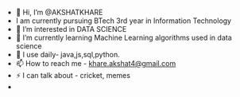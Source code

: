 - 👋 Hi, I’m @AKSHATKHARE
-    I am currently pursuing BTech 3rd year in Information Technology
- 👀 I’m interested in DATA SCIENCE
- 🌱 I’m currently learning Machine Learning algorithms used in data science
- 💞️ I use daily- java,js,sql,python.
- 📫 How to reach me - khare.akshat4@gmail.com
- ⚡ I can talk about - cricket, memes
- 
<!---
AKSHAT1301/AKSHAT1301 is a ✨ special ✨ repository because its `README.md` (this file) appears on your GitHub profile.
You can click the Preview link to take a look at your changes.
--->
